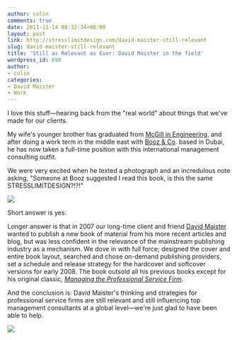 ```yaml
---
author: colin
comments: true
date: 2011-11-14 08:32:34+00:00
layout: post
link: http://stresslimitdesign.com/david-maister-still-relevant
slug: david-maister-still-relevant
title: 'Still as Relevant as Ever: David Maister in the field'
wordpress_id: 698
author:
- colin
categories:
- David Maister
- Work
---
```


I love this stuff—hearing back from the "real world" about things that we've made for our clients.

My wife's younger brother has graduated from [McGill in Engineering](http://www.mcgill.ca/engineering/), and after doing a work term in the middle east with [Booz & Co](http://www.booz.com/). based in Dubai, he has now taken a full-time position with this international management consulting outfit.

We were very excited when he texted a photograph and an incredulous note asking, "Someone at Booz suggested I read this book, is this the same STRESSLIMITDESIGN?!?!"

![](/assets/uploads/2011/11/spanglepress-674x379.jpg)

Short answer is yes.

Longer answer is that in 2007 our long-time client and friend [David Maister](http://davidmaister.com/) wanted to publish a new book of material from his more recent articles and blog, but was less confident in the relevance of the mainstream publishing industry as a mechanism. We dove in with full force; designed the cover and entire book layout, searched and chose on-demand publishing providers, set a schedule and release strategy for the hardcover and softcover versions for early 2008. The book outsold all his previous books except for his original classic, _[Managing the Professional Service Firm](http://www.amazon.com/gp/redirect.html?link_code=ur2&tag=davidmaisterc-20&camp=1789&creative=9325&location=http%3A%2F%2Fwww.amazon.com%2Fgp%2Fproduct%2F0684834316%2Fqid%3D1153181013%2Fsr%3D2-1%2Fref%3Dpd_bbs_b_2_1%3Fs%3Dbooks%26v%3Dglance%26n%3D283155)_.

And the conclusion is: David Maister's thinking and strategies for professional service firms are still relevant and still influencing top management consultants at a global level—we're just glad to have been able to help.

![](/assets/uploads/2011/11/SatFS-674x379.jpg)
